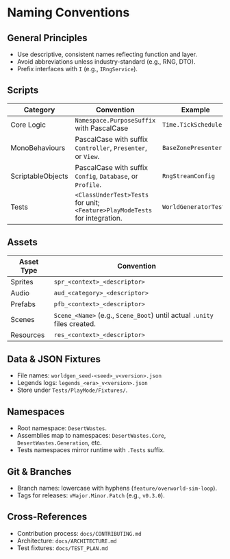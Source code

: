 # Naming Conventions

## General Principles
- Use descriptive, consistent names reflecting function and layer.
- Avoid abbreviations unless industry-standard (e.g., RNG, DTO).
- Prefix interfaces with `I` (e.g., `IRngService`).

## Scripts
| Category | Convention | Example |
| --- | --- | --- |
| Core Logic | `Namespace.PurposeSuffix` with PascalCase | `Time.TickScheduler` |
| MonoBehaviours | PascalCase with suffix `Controller`, `Presenter`, or `View`. | `BaseZonePresenter` |
| ScriptableObjects | PascalCase with suffix `Config`, `Database`, or `Profile`. | `RngStreamConfig` |
| Tests | `<ClassUnderTest>Tests` for unit; `<Feature>PlayModeTests` for integration. | `WorldGeneratorTests` |

## Assets
| Asset Type | Convention |
| --- | --- |
| Sprites | `spr_<context>_<descriptor>` |
| Audio | `aud_<category>_<descriptor>` |
| Prefabs | `pfb_<context>_<descriptor>` |
| Scenes | `Scene_<Name>` (e.g., `Scene_Boot`) until actual `.unity` files created. |
| Resources | `res_<context>_<descriptor>` |

## Data & JSON Fixtures
- File names: `worldgen_seed-<seed>_v<version>.json`
- Legends logs: `legends_<era>_v<version>.json`
- Store under `Tests/PlayMode/Fixtures/`.

## Namespaces
- Root namespace: `DesertWastes`.
- Assemblies map to namespaces: `DesertWastes.Core`, `DesertWastes.Generation`, etc.
- Tests namespaces mirror runtime with `.Tests` suffix.

## Git & Branches
- Branch names: lowercase with hyphens (`feature/overworld-sim-loop`).
- Tags for releases: `vMajor.Minor.Patch` (e.g., `v0.3.0`).

## Cross-References
- Contribution process: `docs/CONTRIBUTING.md`
- Architecture: `docs/ARCHITECTURE.md`
- Test fixtures: `docs/TEST_PLAN.md`
